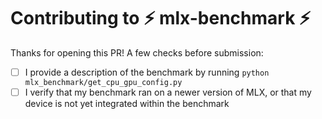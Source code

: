 # Contributing to ⚡️ mlx-benchmark ⚡️

Thanks for opening this PR! A few checks before submission:

- [ ] I provide a description of the benchmark by running `python mlx_benchmark/get_cpu_gpu_config.py`
- [ ] I verify that my benchmark ran on a newer version of MLX, or that my device is not yet integrated within the benchmark
